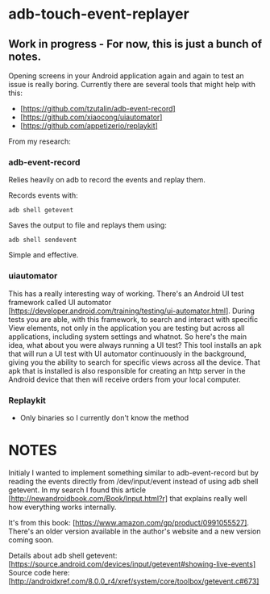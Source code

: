 # adb-touch-event-replayer

## Work in progress - For now, this is just a bunch of notes.

Opening screens in your Android application again and again to test an issue is really boring.
Currently there are several tools that might help with this:

* [https://github.com/tzutalin/adb-event-record]
* [https://github.com/xiaocong/uiautomator]
* [https://github.com/appetizerio/replaykit]

From my research:

### adb-event-record

Relies heavily on adb to record the events and replay them.

Records events with: 
```
adb shell getevent
```
Saves the output to file and replays them using:
```
adb shell sendevent
```
Simple and effective.

### uiautomator

This has a really interesting way of working. 
There's an Android UI test framework called UI automator [https://developer.android.com/training/testing/ui-automator.html].
During tests you are able, with this framework, to search and interact with specific View elements, not only in the application you are testing but across all applications, including system settings and whatnot.
So here's the main idea, what about you were always running a UI test?
This tool installs an apk that will run a UI test with UI automator continuously in the background, giving you the ability to search for specific views across all the device. That apk that is installed is also responsible for creating an http server in the Android device that then will receive orders from your local computer. 

### Replaykit
 - Only binaries so I currently don't know the method


# NOTES

Initialy I wanted to implement something similar to adb-event-record but by reading the events directly from /dev/input/event instead of using adb shell getevent. In my search I found this article [http://newandroidbook.com/Book/Input.html?r] that explains really well how everything works internally.

It's from this book: [https://www.amazon.com/gp/product/0991055527]. There's an older version available in the author's website and a new version coming soon.

Details about adb shell getevent: [https://source.android.com/devices/input/getevent#showing-live-events]
Source code here: [http://androidxref.com/8.0.0_r4/xref/system/core/toolbox/getevent.c#673]


